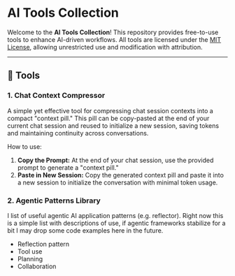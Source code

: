 # AI Tools Collection

Welcome to the **AI Tools Collection**! This repository provides free-to-use tools to enhance AI-driven workflows. All tools are licensed under the [MIT License](LICENSE), allowing unrestricted use and modification with attribution.

---

## 📌 Tools

### 1. **Chat Context Compressor**
A simple yet effective tool for compressing chat session contexts into a compact "context pill." This pill can be copy-pasted at the end of your current chat session and reused to initialize a new session, saving tokens and maintaining continuity across conversations.

How to use:
1. **Copy the Prompt:** 
   At the end of your chat session, use the provided prompt to generate a "context pill."
2. **Paste in New Session:**
   Copy the generated context pill and paste it into a new session to initialize the conversation with minimal token usage.

### 2. **Agentic Patterns Library**
I list of useful agentic AI application patterns (e.g. reflector). Right now this is a simple list with descriptions of use, if agentic frameworks stabilize for a bit I may drop some code examples here in the future.

* Reflection pattern
* Tool use
* Planning
* Collaboration
